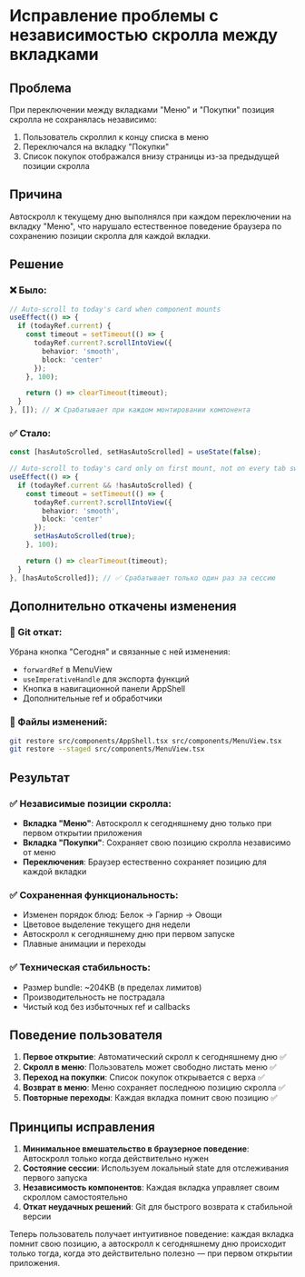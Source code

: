 # Исправление проблемы с независимостью скролла между вкладками

## Проблема
При переключении между вкладками "Меню" и "Покупки" позиция скролла не сохранялась независимо:
1. Пользователь скроллил к концу списка в меню
2. Переключался на вкладку "Покупки" 
3. Список покупок отображался внизу страницы из-за предыдущей позиции скролла

## Причина
Автоскролл к текущему дню выполнялся при каждом переключении на вкладку "Меню", что нарушало естественное поведение браузера по сохранению позиции скролла для каждой вкладки.

## Решение

### ❌ Было:
```typescript
// Auto-scroll to today's card when component mounts
useEffect(() => {
  if (todayRef.current) {
    const timeout = setTimeout(() => {
      todayRef.current?.scrollIntoView({
        behavior: 'smooth',
        block: 'center'
      });
    }, 100);

    return () => clearTimeout(timeout);
  }
}, []); // ❌ Срабатывает при каждом монтировании компонента
```

### ✅ Стало:
```typescript
const [hasAutoScrolled, setHasAutoScrolled] = useState(false);

// Auto-scroll to today's card only on first mount, not on every tab switch
useEffect(() => {
  if (todayRef.current && !hasAutoScrolled) {
    const timeout = setTimeout(() => {
      todayRef.current?.scrollIntoView({
        behavior: 'smooth',
        block: 'center'
      });
      setHasAutoScrolled(true);
    }, 100);

    return () => clearTimeout(timeout);
  }
}, [hasAutoScrolled]); // ✅ Срабатывает только один раз за сессию
```

## Дополнительно откачены изменения

### 🔄 Git откат:
Убрана кнопка "Сегодня" и связанные с ней изменения:
- `forwardRef` в MenuView
- `useImperativeHandle` для экспорта функций
- Кнопка в навигационной панели AppShell
- Дополнительные ref и обработчики

### 📁 Файлы изменений:
```bash
git restore src/components/AppShell.tsx src/components/MenuView.tsx
git restore --staged src/components/MenuView.tsx
```

## Результат

### ✅ Независимые позиции скролла:
- **Вкладка "Меню"**: Автоскролл к сегодняшнему дню только при первом открытии приложения
- **Вкладка "Покупки"**: Сохраняет свою позицию скролла независимо от меню
- **Переключения**: Браузер естественно сохраняет позицию для каждой вкладки

### ✅ Сохраненная функциональность:
- Изменен порядок блюд: Белок → Гарнир → Овощи
- Цветовое выделение текущего дня недели
- Автоскролл к сегодняшнему дню при первом запуске
- Плавные анимации и переходы

### ✅ Техническая стабильность:
- Размер bundle: ~204KB (в пределах лимитов)
- Производительность не пострадала
- Чистый код без избыточных ref и callbacks

## Поведение пользователя

1. **Первое открытие**: Автоматический скролл к сегодняшнему дню ✅
2. **Скролл в меню**: Пользователь может свободно листать меню ✅
3. **Переход на покупки**: Список покупок открывается с верха ✅
4. **Возврат в меню**: Меню сохраняет последнюю позицию скролла ✅
5. **Повторные переходы**: Каждая вкладка помнит свою позицию ✅

## Принципы исправления

1. **Минимальное вмешательство в браузерное поведение**: Автоскролл только когда действительно нужен
2. **Состояние сессии**: Используем локальный state для отслеживания первого запуска
3. **Независимость компонентов**: Каждая вкладка управляет своим скроллом самостоятельно
4. **Откат неудачных решений**: Git для быстрого возврата к стабильной версии

Теперь пользователь получает интуитивное поведение: каждая вкладка помнит свою позицию, а автоскролл к сегодняшнему дню происходит только тогда, когда это действительно полезно — при первом открытии приложения.
